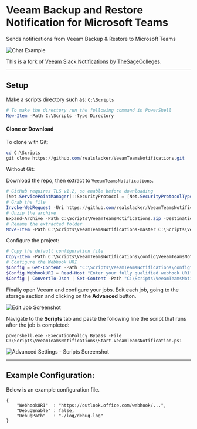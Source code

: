 # Veeam Backup and Restore Notification for Microsoft Teams

Sends notifications from Veeam Backup & Restore to Microsoft Teams

![Chat Example](https://raw.githubusercontent.com/realslacker/VeeamTeamsNotifications/master/asset/img/screens/example-notification.png)


This is a fork of [Veeam Slack Notifications](https://github.com/TheSageColleges/VeeamSlackNotifications) by [TheSageColleges](https://github.com/TheSageColleges).

---

## Setup

Make a scripts directory such as: `C:\Scripts`

```powershell
# To make the directory run the following command in PowerShell
New-Item -Path C:\Scripts -Type Directory
```

#### Clone or Download

To clone with Git:

```powershell
cd C:\Scripts
git clone https://github.com/realslacker/VeeamTeamsNotifications.git
```

Without Git:

Download the repo, then extract to `VeeamTeamsNotifications`.
```powershell
# GitHub requires TLS v1.2, so enable before downloading
[Net.ServicePointManager]::SecurityProtocol = [Net.SecurityProtocolType]::Tls12
# Grab the file
Invoke-WebRequest -Uri https://github.com/realslacker/VeeamTeamsNotifications/archive/master.zip -OutFile C:\Scripts\VeeamTeamsNotifications.zip
# Unzip the archive
Expand-Archive -Path C:\Scripts\VeeamTeamsNotifications.zip -DestinationPath C:\Scripts\
# Rename the extracted folder
Move-Item -Path C:\Scripts\VeeamTeamsNotifications-master C:\Scripts\VeeamTeamsNotifications

```

Configure the project:

```powershell
# Copy the default configuration file
Copy-Item -Path C:\Scripts\VeeamTeamsNotifications\config\VeeamTeamsNotificationConfig.example.json -Destination C:\Scripts\VeeamTeamsNotifications\config\VeeamTeamsNotificationConfig.json
# Configure the Webhook URI
$Config = Get-Content -Path "C:\Scripts\VeeamTeamsNotifications\config\VeeamTeamsNotificationConfig.json" -Raw | ConvertFrom-Json
$Config.WebhookURI = Read-Host "Enter your fully qualified webhook URI"
$Config | ConvertTo-Json | Set-Content -Path "C:\Scripts\VeeamTeamsNotifications\config\VeeamTeamsNotificationConfig.json"

```

Finally open Veeam and configure your jobs. Edit each job, going to the storage section and clicking on the **Advanced** button.

![Edit Job Screenshot](https://raw.githubusercontent.com/realslacker/VeeamTeamsNotifications/master/asset/img/screens/backup-storage-screen.png)

Navigate to the **Scripts** tab and paste the following line the script that runs after the job is completed:

```shell
powershell.exe -ExecutionPolicy Bypass -File C:\Scripts\VeeamTeamsNotifications\Start-VeeamTeamsNotification.ps1
```

![Advanced Settings - Scripts Screenshot](https://raw.githubusercontent.com/realslacker/VeeamTeamsNotifications/master/asset/img/screens/backup-advanced-settings.png)

---

## Example Configuration:

Below is an example configuration file.

```shell
{
	"WebhookURI"  : "https://outlook.office.com/webhook/...",
	"DebugEnable" : false,
	"DebugPath"   : "./log/debug.log"
}
```
